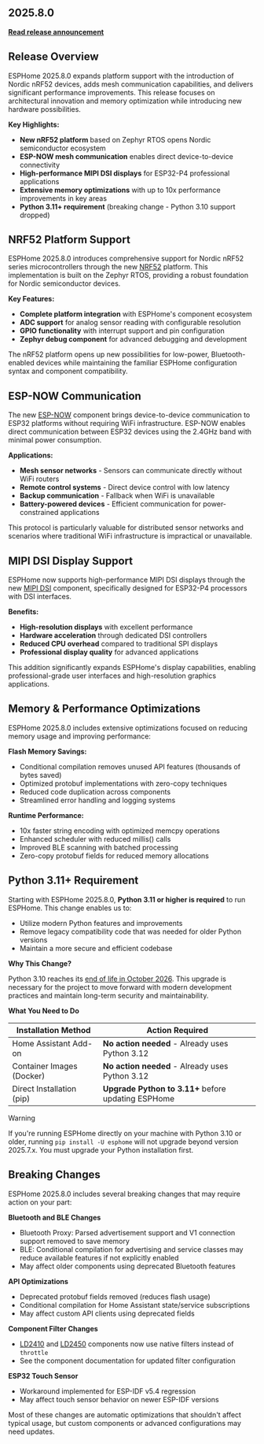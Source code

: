 ## 2025.8.0

[**Read release announcement**](https://beta.esphome.io/changelog/2025.8.0)

## Release Overview

ESPHome 2025.8.0 expands platform support with the introduction of Nordic nRF52 devices,
adds mesh communication capabilities, and delivers significant performance improvements. This release
focuses on architectural innovation and memory optimization while introducing new hardware possibilities.

**Key Highlights:**

- **New nRF52 platform** based on Zephyr RTOS opens Nordic semiconductor ecosystem
- **ESP-NOW mesh communication** enables direct device-to-device connectivity
- **High-performance MIPI DSI displays** for ESP32-P4 professional applications
- **Extensive memory optimizations** with up to 10x performance improvements in key areas
- **Python 3.11+ requirement** (breaking change - Python 3.10 support dropped)


## NRF52 Platform Support


ESPHome 2025.8.0 introduces comprehensive support for Nordic nRF52 series microcontrollers through the new
[NRF52](https://esphome.io/components/nrf52) platform. This implementation is built on the Zephyr RTOS, providing a robust
foundation for Nordic semiconductor devices.

**Key Features:**

- **Complete platform integration** with ESPHome's component ecosystem
- **ADC support** for analog sensor reading with configurable resolution
- **GPIO functionality** with interrupt support and pin configuration
- **Zephyr debug component** for advanced debugging and development

The nRF52 platform opens up new possibilities for low-power, Bluetooth-enabled devices while maintaining
the familiar ESPHome configuration syntax and component compatibility.


## ESP-NOW Communication

The new [ESP-NOW](https://esphome.io/components/espnow) component brings device-to-device communication to ESP32 platforms without
requiring WiFi infrastructure. ESP-NOW enables direct communication between ESP32 devices using the 2.4GHz
band with minimal power consumption.

**Applications:**

- **Mesh sensor networks** - Sensors can communicate directly without WiFi routers
- **Remote control systems** - Direct device control with low latency
- **Backup communication** - Fallback when WiFi is unavailable
- **Battery-powered devices** - Efficient communication for power-constrained applications

This protocol is particularly valuable for distributed sensor networks and scenarios where traditional
WiFi infrastructure is impractical or unavailable.


## MIPI DSI Display Support

ESPHome now supports high-performance MIPI DSI displays through the new [MIPI DSI](https://esphome.io/components/display/mipi_dsi)
component, specifically designed for ESP32-P4 processors with DSI interfaces.

**Benefits:**

- **High-resolution displays** with excellent performance
- **Hardware acceleration** through dedicated DSI controllers
- **Reduced CPU overhead** compared to traditional SPI displays
- **Professional display quality** for advanced applications

This addition significantly expands ESPHome's display capabilities, enabling professional-grade user interfaces
and high-resolution graphics applications.


## Memory & Performance Optimizations

ESPHome 2025.8.0 includes extensive optimizations focused on reducing memory usage and improving performance:

**Flash Memory Savings:**

- Conditional compilation removes unused API features (thousands of bytes saved)
- Optimized protobuf implementations with zero-copy techniques
- Reduced code duplication across components
- Streamlined error handling and logging systems

**Runtime Performance:**

- 10x faster string encoding with optimized memcpy operations
- Enhanced scheduler with reduced millis() calls
- Improved BLE scanning with batched processing
- Zero-copy protobuf fields for reduced memory allocations


## Python 3.11+ Requirement

Starting with ESPHome 2025.8.0, **Python 3.11 or higher is required** to run ESPHome. This change enables us to:

- Utilize modern Python features and improvements
- Remove legacy compatibility code that was needed for older Python versions
- Maintain a more secure and efficient codebase

**Why This Change?**

Python 3.10 reaches its [end of life in October 2026](https://devguide.python.org/versions/). This
upgrade is necessary for the project to move forward with modern development practices and maintain
long-term security and maintainability.

**What You Need to Do**

Installation Method | Action Required
--------------------------|----------------------
Home Assistant Add-on | **No action needed** - Already uses Python 3.12
Container Images (Docker) | **No action needed** - Already uses Python 3.12
Direct Installation (pip) | **Upgrade Python to 3.11+** before updating ESPHome

> [!WARNING]
>
> If you're running ESPHome directly on your machine with Python 3.10 or older, running ``pip install -U esphome``
> will not upgrade beyond version 2025.7.x. You must upgrade your Python installation first.


## Breaking Changes

ESPHome 2025.8.0 includes several breaking changes that may require action on your part:

**Bluetooth and BLE Changes**
   - Bluetooth Proxy: Parsed advertisement support and V1 connection support removed to save memory
   - BLE: Conditional compilation for advertising and service classes may reduce available features if not explicitly enabled
   - May affect older components using deprecated Bluetooth features

**API Optimizations**
   - Deprecated protobuf fields removed (reduces flash usage)
   - Conditional compilation for Home Assistant state/service subscriptions
   - May affect custom API clients using deprecated fields

**Component Filter Changes**
   - [LD2410](https://esphome.io/components/sensor/ld2410) and [LD2450](https://esphome.io/components/sensor/ld2450) components now use native filters instead of ``throttle``
   - See the component documentation for updated filter configuration

**ESP32 Touch Sensor**
   - Workaround implemented for ESP-IDF v5.4 regression
   - May affect touch sensor behavior on newer ESP-IDF versions

Most of these changes are automatic optimizations that shouldn't affect typical usage, but custom components
or advanced configurations may need updates.
